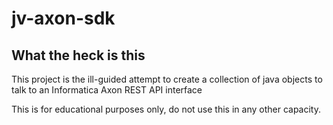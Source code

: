 # jv-axon-sdk

## What the heck is this
This project is the ill-guided attempt to create a collection of java objects to talk to an Informatica Axon REST API interface

This is for educational purposes only, do not use this in any other capacity.